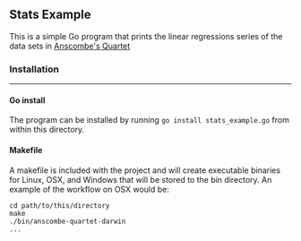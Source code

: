 ## Stats Example

This is a simple Go program that prints the linear regressions series of the
data sets in [Anscombe's Quartet](https://en.wikipedia.org/wiki/Anscombe%27s_quartet)


### Installation
---

#### Go install

The program can be installed by running `go install stats_example.go` from
within this directory.

#### Makefile

A makefile is included with the project and will create executable binaries for
Linux, OSX, and Windows that will be stored to the bin directory. An example of
the workflow on OSX would be:
```
cd path/to/this/directory
make
./bin/anscombe-quartet-darwin
...
```
